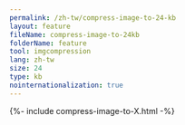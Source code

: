 ```yaml
---
permalink: /zh-tw/compress-image-to-24-kb
layout: feature
fileName: compress-image-to-24kb
folderName: feature
tool: imgcompression
lang: zh-tw
size: 24
type: kb
nointernationalization: true
---
```

{%- include compress-image-to-X.html -%}       
